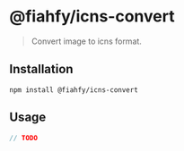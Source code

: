 # @fiahfy/icns-convert

> Convert image to icns format.

## Installation
```
npm install @fiahfy/icns-convert
```

## Usage
```js
// TODO
```
